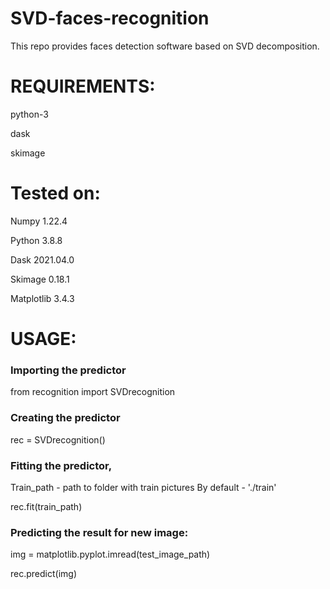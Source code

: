# SVD-faces-recognition
This repo provides faces detection software based on SVD decomposition.


# REQUIREMENTS:

python-3 

dask

skimage

# Tested on:

Numpy 1.22.4

Python 3.8.8

Dask 2021.04.0

Skimage 0.18.1

Matplotlib 3.4.3

# USAGE:

### Importing the predictor
from recognition import SVDrecognition

### Creating the predictor
rec = SVDrecognition()

### Fitting the predictor, 
Train_path - path to folder with train pictures
By default - './train'

rec.fit(train_path)

### Predicting the result for new image:
img = matplotlib.pyplot.imread(test_image_path)

rec.predict(img)
